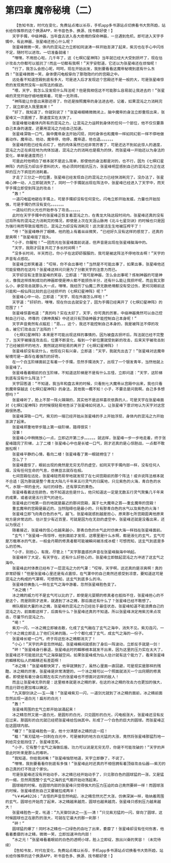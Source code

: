 # 第四章 魔帝秘境（二）
        【告知书友，时代在变化，免费站点难以长存，手机app多书源站点切换看书大势所趋，站长给你推荐的这个换源APP，听书音色多、换源、找书都好使！】
       天宇手镯，中级神器，当年盘古进入各大绝境的保命神器，一旦遇到危机，即可进入天宇手镯中，有此神器，张星峰还担心什么呢？
       张星峰微微一笑，体内的混沌之力立即如同波涛一样开始澎湃了起来，紫刃也在手心中闪烁不定，随时可以进攻。一切准备就绪！
       “嘿嘿，不用担心啦，几千年了，这《七暝幻星神阵》当年就已经大大受到损坏了，现在估计攻击力你都可以抵抗了!而且一切都有我啊！”天宇安慰道，它还以为张星峰还在烦恼呢！
       “行了，我怎么会担心呢，呵呵，现在开始出发，我到要看看这魔帝秘境到底有什么东西！”张星峰微微一笑，身体便闪电般穿向了那隐隐约约的宫殿之中。
       远处看不知道宫殿到底有多大，可是进入后才发现这个宫殿还不是一般的大，可是张星峰惊奇的发现竟然没有一丝阵法的痕迹。
       “喂，天宇，我怎么没发现什么阵法呢？但是我相信这不可能那么容易就让我进去的！”张星峰的灵觉开始仔细地搜索着，可是一无所得。
       “神阵能让你查出来那还得了，你还是按照魔帝的身法进去吧，记着，如果混沌之力消耗完了，就立即进入我里面来！”
       “好了，我知道了，你就别说了！”张星峰眼睛微微闭上，脑中魔帝的身法立即重现出来，张星峰又一次震撼了，那速度实在太快了。
       张星峰催动着体内所有的混沌之力，让混沌之力运转到身体的任何一个部位，他不仅仅要靠自己本身的速度，还要用混沌之力给自己加速。
       张星峰深吸一口气，脑中魔帝身法开始闪现，同时身体也和魔帝一样如同幻影一样不停地做着动作。魔帝动，他动，魔帝停，他停，魔帝退，他也退。。。。。。。
       张星峰的脸已经有点红了，他的肉体虽然已经非常厉害了，可是还达不到如此惊人的速度，混沌之力正在疯狂地为肉体加速，混沌之力的消耗也是极为的快，而张星峰一开始还以为身法的变化，单单是速度而已！
       可是此时他明白了根本就不是这么简单，即使他的身法都是对的，也不行，因为《七暝幻星神阵》内的压力却出乎意料的大，他必须同时抵抗压力，张星峰明显感到自己的混沌之力正在这样的压力下疯狂的消耗着。
       才走了三分之一的位置，张星峰已经发现自己的混沌之力已经快消耗完了。没办法了，张星峰心神一动，人立即就消失了。同时一个手镯就出现在阵法中，张星峰已经进入了天宇中，而天宇手镯立即受到阵法的攻击！
       “轰！”
       一道闪电猛地砸在手镯上，可是手镯却没有任何变化。闪电立即开始发威，力量也开始加强，可是手镯仍然没有变化。。。。。。。
       一道灿烂的火光也开始参与了攻击。。。。。。
       此时在天宇手镯中的张星峰正恢复着混沌之力，在青龙大陆这段时间内，张星峰还真的没有过将所有的混沌之力消耗完的情况，即使是上次在天涯山脉用《北斗七星剑诀》的时候也只是因为强行用而导致反噬而已，混沌之力却没有消耗完！这次是活生生地被压榨干了！
       “呼！”张星峰睁开了眼睛，他的脸上有着丝丝微笑，“已经好久没有这样的感觉了，还真的是爽啊！”张星峰摇了摇头。
       “小子，你醒啦！”一团亮光在张星峰面前说道，但声音是出现在张星峰脑海中的。
       “天宇，我刚才回复共花了多长时间啊！”
       “没多长时间，半天而已，你小子在这舒舒服服的，我可是被这阵法不停地攻击啊！”天宇的声音有点感叹。
       张星峰立即笑着道：“哎呀，你不会出事吧！”当然是不可能出事了，如果出事，张星峰他还可能安稳的在这吗？张星峰这样问只是为了分散天宇的注意力而已。
       天宇却没有注意张星峰的笑容，立即道：“我可是神器，怎么会出事呢？炼制神器的可是神火，像我这样炼制成功的神器即使是神火都不能损伤半分，还有什么能让我损坏呢，而且我又那么小，承受攻击就那么大一点，嘿嘿，我经历了仙魔二界无数绝境都没有受过伤，更何况眼前这只能和一般仙阵比较的且已经损坏的《七暝幻星神阵》呢？”
       张星峰心中一动，立即道：“天宇，现在外面怎么样啦！”
       天宇道：“好好的，嘿嘿，现在你出去就安全了，因为手镯已经离开了《七暝幻星神阵》的范围了！”
       张星峰惊喜地道：“真的吗？实在太好了，天宇，你可真的厉害，中级神器竟然可以自己控制自己行动，师尊的《铸神真解》中还说只有顶级神器才能控制自己本身呢！”
       天宇声音竟然有点尴尬：“恩。。。这个，我还不能控制自己本身的，我是被阵法不停的攻击，被它们攻击出了法阵的！”
       《七暝幻星神阵》本来是不可能出现这样的事情的，因为被盘古损坏后，阵法就已经不完整了，当天宇被接连攻击后，位置不断变化，每到一个新位置就受到新的攻击，后来天宇被攻击到了已经被损坏的地方，竟然就这样轻易的离开了《七暝幻星神阵》！
       张星峰却没有说什么，他现在只有兴奋，立即道：“天宇，我就先出去了！”张星峰对这魔帝秘境可是一直存在着强烈的好奇。
       在一个白玉阶梯面前正有着一个手镯，忽然手镯消失了，出现了一个银发青年，当然他就上张星峰了。
       张星峰看着眼前的白玉阶梯，不知道这阶梯是不是有什么古怪，立即问道：“天宇，这阶梯到底有没有什么阵法？”
       天宇回答道：“不知道，我当年和盘古来的时候，只看到七大魔帝从宫殿中出来，我也只看到魔帝穿越这《七暝幻星神阵》的身法，其他我一概不知！小子，不要总是问我啊，自己多多想想吗？”
       张星峰听了，脸上不禁一阵火辣辣的，其实他不是这样喜欢依靠的人，可是天宇在张星峰面对《七暝幻星神阵》的时候很轻易地告诉了张星峰如何进入，让张星峰下意识地认为天宇对这宫殿很熟悉。
       张星峰深吸一口气，紫刃的一端已经开始从张星峰的手上开始浮现，身体内的混沌之力开始澎湃了起来。
       张星峰郑重地举步踏上第一级阶梯，踏得很实！
       没事！
       张星峰心中稍微放心一点，立即迈开第二步。。。。。。就这样，张星峰一步一步地走着，终于张星峰踏完了阶梯，上了二楼！张星峰心中也是长嘘一口气，刚才还真的是心惊胆战，一点都不敢放松啊！
       张星峰平静的心情，看向二楼！张星峰看了第一眼就楞住了！
       怎么了？
       张星峰震惊了，眼前出现的竟然是无穷无尽的虚空，如同天宇手镯内部一样，没有任何人烟，没有任何生命的气息，仿佛亘古就存在般。
       七间宫殿在远处，张星峰轻而易举地就发现了在七间宫殿前的那个阵法！或许说阵法根本就不合适！因为那就是整个青龙大陆几千年来五行灵气的归属地，只见紫色的火海，青白色的水气，水银一样的金光，灿烂的绿色，还有厚实的黄色。
       张星峰看着这些颜色，他不知道这些是什么，他只知道这一定是无数五行灵气聚集几千年来的成果，或者说是五行灵气的进化。
       张星峰此行地第一目的地就是最近的那间宫殿，属于七大魔帝之首——重玄魔帝的宫殿！
       重玄魔帝的宫殿是最近的，当然阻碍也是最小的，只有那青白色的水气以及紫色的火海！
       张星峰立即飞向青白色的水气，越飞，张星峰就感到越是担心，原来那七所宫殿距离他原来地方是非常远的，估计至少有近百里，可就是因为在无劲的虚空中，张星峰还就是没看出来，还以为很近！
       随着接近，张星峰的信心也越来越小，那青白色的水气此时仿佛大海一样挡在张星峰面前。
       “玄气！”张星峰一阵惊呼，他到面前才发现，这哪里是什么水啊，都是液化的玄气，玄气可是万载寒冰的气息，一般金丹期的修真者都可能被瞬间被冻成冰棍！可想而知，这玄气到底是多么的恐怖。
       “小子，别担心，有我，尽管上！”天宇那蛊惑的声音在张星峰脑海中响起。
       张星峰听了大定，有天宇在，还有什么好担心的，张星峰立即鼓起混沌之力冲进了这玄气之海中。
       张星峰此时体表已经布了一层混沌之力的气罩：“哎呀，天宇啊，这还真的是凉爽啊！真的非常舒服！”但是张星峰心里还是有点震惊，在气罩中的自己竟然还感受到凉意，要知道这可是混沌之力构成的气罩啊，可想而知，这玄气到底多么的冷。
       张星峰仿佛鱼儿一样在玄气之海中游着，忽然张星峰脸色变了。
       “冰之魄！”
       冰之魄的威力可不是玄气可以比的了，即使是元婴期的修真者也抵挡不住，张星峰担心的不是这个，而是刚刚才进来，就遇到了冰之魄，那后面还有什么了？张星峰已经不敢想了。
       棉队眼前大量的冰之魄，张星峰的混沌之力已经处于最佳状态，张星峰知道不能浪费自己的混沌之力，前面都这样了，后面有什么？张星峰还真的不知道。所以张星峰决定用紫刃来点攻击，尽量节约混沌之力。
       “喝！”
       紫刃一闪，一冰之魄立即被击散，化成了玄气融在了玄气之海中，消失不见。紫刃连闪，一个个冰之魄立即走上了他们兄弟的路，一个个都化成了玄气，成玄气之海的一份子。
       张星峰长嘘一口气，终于将这些冰之魄都消灭了！
       “小心！”天宇的声音忽然响起，张星峰瞬间就感到了身后一阵波动，立即反手就是一剑！
       “砰！”张星峰身行暴退，张星峰此时的瞬移根本就发不出来，因为这里的压力实在太大了，张星峰还不可能抵抗玄气之海穿越空间。如果张星峰成为仙人估计就有这个能力了，看来张星峰的瞬移和仙人的瞬移还有差距啊！
       “冰之精！”张星峰都快哭了，他早就猜到了，虽然心里面一直回避，可是现实是那样的残酷，冰之精的厉害，张星峰是非常清楚的，一个冰之精可以一个照面就消灭一个出窍期的修真者。即使是有着分身后期左右实力的张星峰也不想面对这样的敌人！
       而且让张星峰无奈的是：这里根本就是冰之精的家，在这的冰之精的攻击力也更加的强大，而且行踪也更加难以确定。
       “九天御剑诀之——玉——隆！”张星峰紫刃一闪，一道剑光就到了冰之精的面前，冰之精前面忽然出现一道白光！扁形的白光！
       “轰！”
       张星峰周围的玄气立即开始汹涌起来！
       冰之精忽然又是一道白光，是圆形的白光，只见圆形的白光，闪电般涨大，张星峰还没有反应过来，那圆形的白光就已经把张星峰给包纳其中。形成了一个白色的巨大的圆球。而张星峰正在这圆球内部。
       “糟了！”张星峰脸色一变，他十分清楚冰之精的这一招！
       “糍！”紫刃猛地一剑刺在白光中，可是被刺的地方白光猛的大涨，竟然将张星峰那猛烈地一刺给完全抵挡住了，张星峰苦笑。
       “小子，它有整个玄气之海做后盾，功力可以说是无穷无尽，你是不可能攻破的！”天宇的声音此时听来是那么的难听。
       “我知道，你给我闭嘴！”张星峰恼怒地道，天宇立即静了，不说了。
       “嘿嘿，我到要看看你到底有多强！”张星峰此时还真的不相信拥有着顶级攻击仙器——紫刃的自己真的打不败这个家伙。
       可是张星峰还没有开始动手，冰之精已经开始动手了，只见那白色的圆球猛的一涨，又是猛的一缩，忽然周围整个玄气之海的玄气都开始动荡起来。
       圆球缩的时候，在圆球内部的张星峰只觉得强大的压力压迫的自己竟然要碎一样！而圆球涨的时候，张星峰感到自己又要被拉成两半！
       “%￥#&#8226；”古怪的声音忽然响起，冰之精忽然光芒大涨，仿佛深渊一样，吸纳着周围的玄气，圆球也开始亮了起来，冰之精越来越亮，圆球也越来越亮，张星峰只感到压力越来越大！
       张星峰脸色一变，吼道：“九天御剑诀之——玉——清！”只见紫刃猛的一闪，穿向了圆球，这时候圆球也正在剧烈的涨大，可就在它最大的那一刹那！
       “砰！”
       圆球猛的爆了！同时冰之精也一口绿色的血吐了出来，委靡了！张星峰却没有任何伤害，他看着委靡的冰之精，微微一笑，立即加速冲向内部！
       “水之元！”张星峰看着眼前的白色的透明小球，脸上立即绽，放出兴奋的笑容！（未完待续）
       【告知书友，时代在变化，免费站点难以长存，手机app多书源站点切换看书大势所趋，站长给你推荐的这个换源APP，听书音色多、换源、找书都好使！】